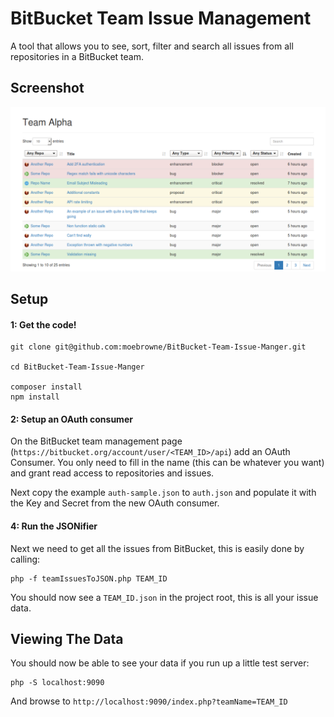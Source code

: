 # BitBucket Team Issue Management

A tool that allows you to see, sort, filter and search all issues from all repositories in a BitBucket team.

## Screenshot

![An example of the BitBucket Team Issue Manager](screenshot.png)

## Setup

#### 1: Get the code!

```
git clone git@github.com:moebrowne/BitBucket-Team-Issue-Manger.git

cd BitBucket-Team-Issue-Manger

composer install
npm install
```
 
#### 2: Setup an OAuth consumer

On the BitBucket team management page (`https://bitbucket.org/account/user/<TEAM_ID>/api`) add an OAuth Consumer. You only need to fill in the name (this can be whatever you want) and grant read access to repositories and issues. 

Next copy the example `auth-sample.json` to `auth.json` and populate it with the Key and Secret from the new OAuth consumer.

#### 4: Run the JSONifier

Next we need to get all the issues from BitBucket, this is easily done by calling:

```
php -f teamIssuesToJSON.php TEAM_ID
```

You should now see a `TEAM_ID.json` in the project root, this is all your issue data.

## Viewing The Data

You should now be able to see your data if you run up a little test server:
 
```
php -S localhost:9090
```

And browse to `http://localhost:9090/index.php?teamName=TEAM_ID`
